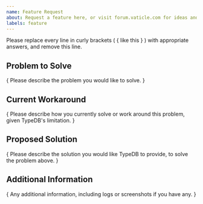 ```yaml
---
name: Feature Request
about: Request a feature here, or visit forum.vaticle.com for ideas and questions
labels: feature
---
```


Please replace every line in curly brackets ( { like this } ) with appropriate answers, and remove this line.

## Problem to Solve

{ Please describe the problem you would like to solve. }

## Current Workaround

{ Please describe how you currently solve or work around this problem, given TypeDB's limitation. }

## Proposed Solution

{ Please describe the solution you would like TypeDB to provide, to solve the problem above. }

## Additional Information

{ Any additional information, including logs or screenshots if you have any. }
